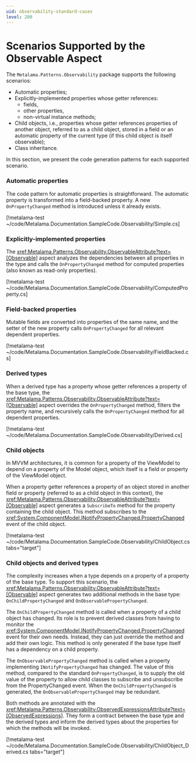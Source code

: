 ```yaml
---
uid: observability-standard-cases
level: 200
---
```


# Scenarios Supported by the Observable Aspect

The `Metalama.Patterns.Observability` package supports the following scenarios:

* Automatic properties;
* Explicitly-implemented properties whose getter references:
    - fields,
    - other properties,
    - non-virtual instance methods;
* Child objects, i.e., properties whose getter references properties of another object, referred to as a child object, stored in a field or an automatic property of the current type (if this child object is itself observable);
* Class inheritance.

In this section, we present the code generation patterns for each supported scenario.

### Automatic properties

The code pattern for automatic properties is straightforward. The automatic property is transformed into a field-backed property. A new `OnPropertyChanged` method is introduced unless it already exists.

[!metalama-test ~/code/Metalama.Documentation.SampleCode.Observability/Simple.cs]

### Explicitly-implemented properties

The <xref:Metalama.Patterns.Observability.ObservableAttribute?text=[Observable]> aspect analyzes the dependencies between all properties in the type and calls the `OnPropertyChanged` method for computed properties (also known as read-only properties).

[!metalama-test ~/code/Metalama.Documentation.SampleCode.Observability/ComputedProperty.cs]

### Field-backed properties

Mutable fields are converted into properties of the same name, and the setter of the new property calls `OnPropertyChanged` for all relevant dependent properties.

[!metalama-test ~/code/Metalama.Documentation.SampleCode.Observability/FieldBacked.cs]

### Derived types

When a derived type has a property whose getter references a property of the base type, the <xref:Metalama.Patterns.Observability.ObservableAttribute?text=[Observable]> aspect overrides the `OnPropertyChanged` method, filters the property name, and recursively calls the `OnPropertyChanged` method for all dependent properties.

[!metalama-test ~/code/Metalama.Documentation.SampleCode.Observability/Derived.cs]

### Child objects

In MVVM architectures, it is common for a property of the ViewModel to depend on a property of the Model object, which itself is a field or property of the ViewModel object.

When a property getter references a property of an object stored in another field or property (referred to as a child object in this context), the <xref:Metalama.Patterns.Observability.ObservableAttribute?text=[Observable]> aspect generates a `SubscribeTo` method for the property containing the child object. This method subscribes to the <xref:System.ComponentModel.INotifyPropertyChanged.PropertyChanged> event of the child object.

[!metalama-test ~/code/Metalama.Documentation.SampleCode.Observability/ChildObject.cs tabs="target"]

### Child objects and derived types

The complexity increases when a type depends on a property of a property of the base type. To support this scenario, the <xref:Metalama.Patterns.Observability.ObservableAttribute?text=[Observable]> aspect generates two additional methods in the base type: `OnChildPropertyChanged` and `OnObservablePropertyChanged`.

The `OnChildPropertyChanged` method is called when a property of a child object has changed. Its role is to prevent derived classes from having to monitor the <xref:System.ComponentModel.INotifyPropertyChanged.PropertyChanged> event for their own needs. Instead, they can just override the method and add their own logic. This method is only generated if the base type itself has a dependency on a child property.

The `OnObservablePropertyChanged` method is called when a property implementing `INotifyPropertyChanged` has changed. The value of this method, compared to the standard `OnPropertyChanged`, is to supply the old value of the property to allow child classes to subscribe and unsubscribe from the PropertyChanged event. When the `OnChildPropertyChanged` is generated, the `OnObservablePropertyChanged` may be redundant.

Both methods are annotated with the <xref:Metalama.Patterns.Observability.ObservedExpressionsAttribute?text=[ObservedExpressions]>. They form a contract between the base type and the derived types and inform the derived types about the properties for which the methods will be invoked.

[!metalama-test ~/code/Metalama.Documentation.SampleCode.Observability/ChildObject_Derived.cs  tabs="target"]
